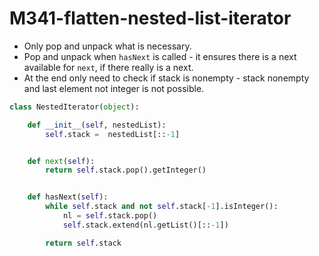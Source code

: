 # M341-flatten-nested-list-iterator

* Only pop and unpack what is necessary. 
* Pop and unpack when `hasNext` is called - it ensures there is a next available for `next`, if there really is a next. 
* At the end only need to check if stack is nonempty - stack nonempty and last element not integer is not possible.

```python
class NestedIterator(object):

	def __init__(self, nestedList):
		self.stack =  nestedList[::-1]


	def next(self):
		return self.stack.pop().getInteger()


	def hasNext(self):
		while self.stack and not self.stack[-1].isInteger():
			nl = self.stack.pop()
			self.stack.extend(nl.getList()[::-1])

		return self.stack
```

